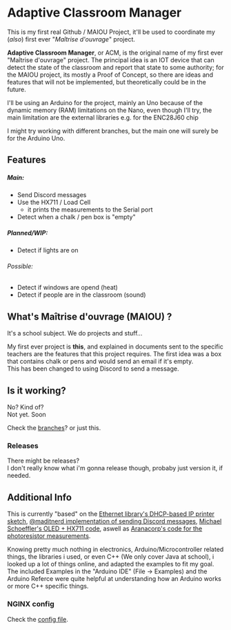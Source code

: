 # Adaptive Classroom Manager
This is my first real Github / MAIOU Project, it'll be used to coordinate my (*also*) first ever "*Maîtrise d'ouvrage*" project.

**Adaptive Classroom Manager**, or ACM, is the original name of my first ever "Maîtrise d'ouvrage" project.
The principal idea is an IOT device that can detect the state of the classroom and report that state to some authority; for the MAIOU project, its mostly a Proof of Concept, so there are ideas and features that will not be implemented, but theoretically could be in the future.

I'll be using an Arduino for the project, mainly an Uno because of the dynamic memory (RAM) limitations on the Nano, even though I'll try, the main limitation are the external libraries e.g. for the ENC28J60 chip

I might try working with different branches, but the main one will surely be for the Arduino Uno.

## Features

##### Main:
- Send Discord messages
- Use the HX711 / Load Cell
  - it prints the measurements to the Serial port
- Detect when a chalk / pen box is "empty"

##### Planned/WIP:
- Detect if lights are on

###### Possible:  
- Detect if windows are opend (heat)
- Detect if people are in the classroom (sound)

## What's Maîtrise d'ouvrage (MAIOU)  ?

It's a school subject. We do projects and stuff...

My first ever project is **this**, and explained in documents sent to the specific teachers are the features that this project requires.
The first idea was a box that contains chalk or pens and would send an email if it's empty.  
This has been changed to using Discord to send a message.

## Is it working? 

No? Kind of?  
Not yet. Soon

Check the [branches](https://github.com/TaiBa131/ACM/branches)?
or just this.

### Releases
There might be releases?  
I don't really know what i'm gonna release though, probaby just version it, if needed.

## Additional Info
This is currently "based" on the [Ethernet library's DHCP-based IP printer sketch](https://github.com/arduino-libraries/Ethernet/blob/master/examples/DhcpAddressPrinter/DhcpAddressPrinter.ino), [@maditnerd implementation of sending Discord messages](https://github.com/maditnerd/discord_test/blob/master/discord_test_mkr1010/discord.h), [Michael Schoeffler's OLED + HX711 code](http://www.mschoeffler.de/2017/12/04/arduino-tutorial-hx711-load-cell-amplifier-weight-sensor-module-lcm1602-iic-v1-lcd/), aswell as [Aranacorp's code for the photoresistor measurements](https://www.aranacorp.com/en/luminosity-measurement-with-a-photoresistor/).
 
Knowing pretty much nothing in electronics, Arduino/Microcontroller related things, the libraries i used, or even C++ (We only cover Java at school), i looked up a lot of things online, and adapted the examples to fit my goal.
The included Examples in the "Arduino IDE" (File -> Examples) and the Arduino Referce were quite helpful at understanding how an Arduino works or more C++ specific things.

### NGINX config
Check the [config file](tools/nginx.conf).
